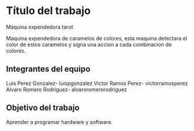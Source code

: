 # Título del trabajo

Máquina expendedora tarot

Maquina expendedora de caramelos de colores, esta maquina detectara el color de estos caramelos y signa una accion a cada combinacion de colores.

## Integrantes del equipo

Luis Perez Gonzalez- luispgonzalez
Victor Ramos Perez- victorramosperez
Alvaro Romero Rodriguez- alvaroromerorodriguez

## Objetivo del trabajo

Aprender a programar hardware y software.

